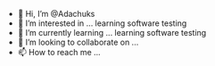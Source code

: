 - 👋 Hi, I’m @Adachuks
- 👀 I’m interested in ... learning software testing
- 🌱 I’m currently learning ... learning software testing
- 💞️ I’m looking to collaborate on ...
- 📫 How to reach me ...

<!---
Adachuks/Adachuks is a ✨ special ✨ repository because its `README.md` (this file) appears on your GitHub profile.
You can click the Preview link to take a look at your changes.
--->
